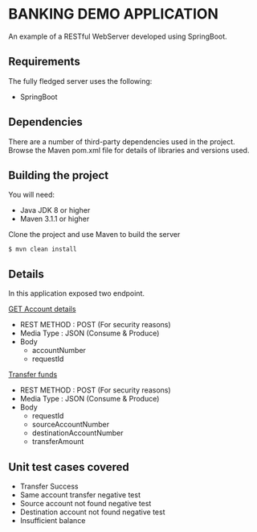 # BANKING DEMO APPLICATION
An example of a RESTful WebServer developed using SpringBoot.

## Requirements

The fully fledged server uses the following:
* SpringBoot
## Dependencies
There are a number of third-party dependencies used in the project. Browse the Maven pom.xml file for details of libraries and versions used.

## Building the project
You will need:

*	Java JDK 8 or higher
*	Maven 3.1.1 or higher

Clone the project and use Maven to build the server

	$ mvn clean install


## Details
In this application exposed two endpoint.

[GET Account details](http://localhost:8080/accounts/)
- REST METHOD : POST (For security reasons)
- Media Type : JSON (Consume & Produce)
- Body
    - accountNumber
    - requestId

[Transfer funds](http://localhost:8080/transfers/)
- REST METHOD : POST (For security reasons)
- Media Type : JSON (Consume & Produce)
- Body
    - requestId
    - sourceAccountNumber
    - destinationAccountNumber
    - transferAmount

## Unit test cases covered
  - Transfer Success
  - Same account transfer negative test
  - Source account not found negative test
  - Destination account not found negative test
  - Insufficient balance